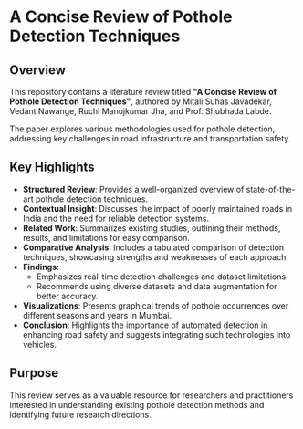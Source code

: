# A Concise Review of Pothole Detection Techniques

## Overview

This repository contains a literature review titled **"A Concise Review of Pothole Detection Techniques"**, authored by Mitali Suhas Javadekar, Vedant Nawange, Ruchi Manojkumar Jha, and Prof. Shubhada Labde.

The paper explores various methodologies used for pothole detection, addressing key challenges in road infrastructure and transportation safety.

## Key Highlights

- **Structured Review**: Provides a well-organized overview of state-of-the-art pothole detection techniques.
- **Contextual Insight**: Discusses the impact of poorly maintained roads in India and the need for reliable detection systems.
- **Related Work**: Summarizes existing studies, outlining their methods, results, and limitations for easy comparison.
- **Comparative Analysis**: Includes a tabulated comparison of detection techniques, showcasing strengths and weaknesses of each approach.
- **Findings**:
  - Emphasizes real-time detection challenges and dataset limitations.
  - Recommends using diverse datasets and data augmentation for better accuracy.
- **Visualizations**: Presents graphical trends of pothole occurrences over different seasons and years in Mumbai.
- **Conclusion**: Highlights the importance of automated detection in enhancing road safety and suggests integrating such technologies into vehicles.

## Purpose

This review serves as a valuable resource for researchers and practitioners interested in understanding existing pothole detection methods and identifying future research directions.
